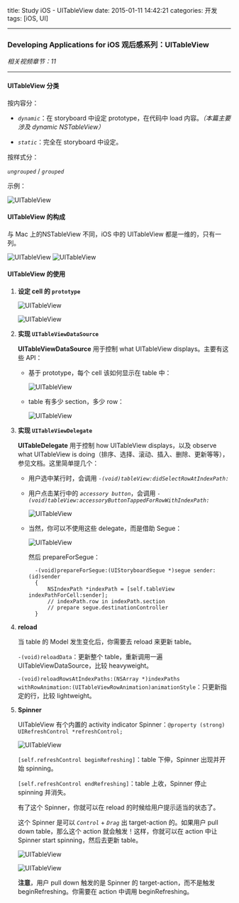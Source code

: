 title: Study iOS - UITableView
date: 2015-01-11 14:42:21
categories: 开发
tags: [iOS, UI]

---

### Developing Applications for iOS 观后感系列：UITableView

*相关视频章节：11*

---

#### UITableView 分类

按内容分：

* *`dynamic`*：在 storyboard 中设定 prototype，在代码中 load 内容。*（本篇主要涉及 dynamic NSTableView）*

* *`static`*：完全在 storyboard 中设定。



按样式分：

*`ungrouped`* / *`grouped`*

示例：

![UITableView](/img/Study_iOS_UITableView/11.0.UITableView.png)

#### UITableView 的构成

与 Mac 上的NSTableView 不同，iOS 中的 UITableView 都是一维的，只有一列。

![UITableView](/img/Study_iOS_UITableView/11.1.UITableView.png) ![UITableView](/img/Study_iOS_UITableView/11.2.UITableView.png)


<!--more-->


#### UITableView 的使用

1. **设定 cell 的 `prototype`**

	![UITableView](/img/Study_iOS_UITableView/11.3.UITableView.png)

	![UITableView](/img/Study_iOS_UITableView/11.4.UITableView.png)
	
2. **实现 `UITableViewDataSource`**

	**UITableViewDataSource** 用于控制 what UITableView displays。主要有这些 API：

	* 基于 prototype，每个 cell 该如何显示在 table 中：
	
		![UITableView](/img/Study_iOS_UITableView/11.5.UITableView.png)
		
	* table 有多少 section，多少 row：

		![UITableView](/img/Study_iOS_UITableView/11.6.UITableView.png)

3.  **实现 `UITableViewDelegate`**

	**UITableDelegate** 用于控制 how UITableView displays，以及 observe what UITableView is doing（排序、选择、滚动、插入、删除、更新等等），参见文档。这里简单提几个：

	* 用户选中某行时，会调用 *`-(void)tableView:didSelectRowAtIndexPath:`*

	* 用户点击某行中的 *`accessory button`*，会调用 *`-(void)tableView:accessoryButtonTappedForRowWithIndexPath:`*

		![UITableView](/img/Study_iOS_UITableView/11.9.UITableView.png)
		
	* 当然，你可以不使用这些 delegate，而是借助 Segue：
	
		![UITableView](/img/Study_iOS_UITableView/11.10.UITableView.png)
	
		然后 prepareForSegue：
		
			-(void)prepareForSegue:(UIStoryboardSegue *)segue sender:(id)sender
			{
				NSIndexPath *indexPath = [self.tableView indexPathForCell:sender];
				// indexPath.row in indexPath.section
				// prepare segue.destinationController
			}
	
4. **reload**

	当 table 的 Model 发生变化后，你需要去 reload 来更新 table。
	
	`-(void)reloadData`：更新整个 table，重新调用一遍 UITableViewDataSource，比较 heavyweight。
	
	`-(void)reloadRowsAtIndexPaths:(NSArray *)indexPaths withRowAnimation:(UITableViewRowAnimation)animationStyle`：只更新指定的行，比较 lightweight。
	
5. **Spinner**

	UITableView 有个内置的 activity indicator Spinner：`@property (strong) UIRefreshControl *refreshControl;`
	
	![UITableView](/img/Study_iOS_UITableView/11.12.UITableView.png)
	
	`[self.refreshControl beginRefreshing]`：table 下伸，Spinner 出现并开始 spinning。
	
	`[self.refreshControl endRefreshing]`：table 上收，Spinner 停止 spinning 并消失。
	
	有了这个 Spinner，你就可以在 reload 的时候给用户提示适当的状态了。
	
	这个 Spinner 是可以 *`Control`* + *`Drag`* 出 target-action 的。如果用户 pull down table，那么这个 action 就会触发！这样，你就可以在 action 中让 Spinner start spinning，然后去更新 table。
	
	![UITableView](/img/Study_iOS_UITableView/11.13.UITableView.png)
	
	![UITableView](/img/Study_iOS_UITableView/11.14.UITableView.png)
	
	**注意**，用户 pull down 触发的是 Spinner 的 target-action，而不是触发 beginRefreshing。你需要在 action 中调用 beginRefreshing。
	